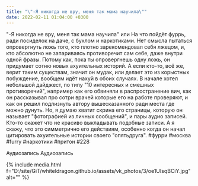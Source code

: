 ```yaml
---
title: "\"-Я никогда не вру, меня так мама научила\""
date: 2022-02-11 01:04:00 +0300
---
```


"-Я никогда не вру, меня так мама научила"
или
На что пойдёт фуррь, ради посиделок на даче, с бухлом и наркотиками.
Нет смысла пытаться опровергнуть ложь того, кто плотно зарекомендовал себя лжецом, и, кто абсолютно не запариваясь противоречит сам себе, даже внутри одной фразы. Потому как, пока ты опровергнешь одну ложь, он придумает сотню новых ахуительных историй.
А если кто-то, всё же, верит таким существам, значит он мудак, или делает это из корыстных побуждение, вообщем идёт нахуй в обоих случаях.
В начале хотел небольшой дайджест, по типу "10 интересных и смешных противоречий", например как его обвиняли в распространение вич, как он рассказывал про сотри врачей которые его на работе проверяют, и как он решил подлизнуть автору вышесказанного ради места где можно дунуть. Но, я думаю хватит скрина его страницы, которую он называет "фотографией из личных сообщений", и пары аудио записей.
Кто-то скажет что не красиво выкладывать подобные записи. А я скажу, что это симметрично его действиям, особенно когда он начал цитировать ахуительные истории своего "опятьдруга".
#фурри #москва #furry #наркотики #притон #228

Аудиозапись
Аудиозапись

{% include media.html f="D:/site/GiT/whiteldragon.github.io/assets/vk_photos/3/oe1UIsqBCiY.jpg" alt="" %}
